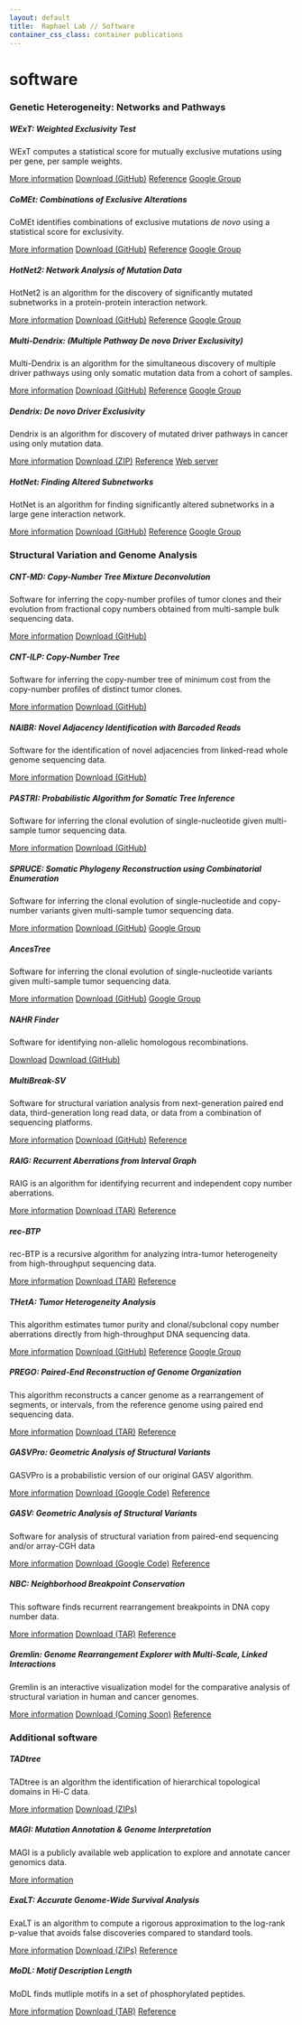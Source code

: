 ```yaml
---
layout: default
title:  Raphael Lab // Software
container_css_class: container publications
---
```


# software

### Genetic Heterogeneity: Networks and Pathways

##### WExT: Weighted Exclusivity Test
WExT computes a statistical score for mutually exclusive mutations using per gene, per sample weights.

<span class="label label-primary">
	<a href="/projects/wext">More information</a>
</span><span class="label label-danger">
	<a href="https://github.com/raphael-group/wext/releases">Download (GitHub)</a>
</span><span class="label label-success">
	<a href="/projects/wext#reference">Reference</a>
</span><span class="label label-warning">
	<a href="https://groups.google.com/forum/#!forum/dendrix">Google Group</a>
</span>

<br/>

##### CoMEt: Combinations of Exclusive Alterations
CoMEt identifies combinations of exclusive mutations <i>de novo</i> using a statistical score for exclusivity.

<span class="label label-primary">
	<a href="/projects/comet">More information</a>
</span><span class="label label-danger">
	<a href="https://github.com/raphael-group/comet/releases">Download (GitHub)</a>
</span><span class="label label-success">
	<a href="/projects/comet#reference">Reference</a>
</span><span class="label label-warning">
	<a href="https://groups.google.com/forum/#!forum/dendrix">Google Group</a>
</span>

<br/>

##### HotNet2: Network Analysis of Mutation Data
HotNet2 is an algorithm for the discovery of significantly mutated subnetworks in a protein-protein interaction network.

<span class="label label-primary">
	<a href="/projects/hotnet2">More information</a>
</span><span class="label label-danger">
	<a href="https://github.com/raphael-group/hotnet2/releases">Download (GitHub)</a>
</span><span class="label label-success">
	<a href="/projects/hotnet2#reference">Reference</a>
</span><span class="label label-warning">
	<a href="https://groups.google.com/forum/#!forum/hotnet-users">Google Group</a>
</span>

<br/>

##### Multi-Dendrix: (Multiple Pathway De novo Driver Exclusivity)
Multi-Dendrix is an algorithm for the simultaneous discovery of multiple driver pathways using only somatic mutation data from a cohort of samples.

<span class="label label-primary">
	<a href="/projects/multi-dendrix">More information</a>
</span><span class="label label-danger">
	<a href="https://github.com/raphael-group/multi-dendrix">Download (GitHub)</a>
</span><span class="label label-success">
	<a href="/projects/multi-dendrix#reference">Reference</a>
</span><span class="label label-warning">
	<a href="https://groups.google.com/forum/#!forum/dendrix">Google Group</a>
</span>

<br/>

##### Dendrix: De novo Driver Exclusivity
Dendrix is an algorithm for discovery of mutated driver pathways in cancer using only mutation data. 

<span class="label label-primary">
	<a href="/projects/dendrix">More information</a>
</span><span class="label label-danger">
	<a href="http://compbio-research.cs.brown.edu/software/Dendrix/Dendrix_v0.3.zip">Download (ZIP)</a>
</span><span class="label label-success">
	<a href="/projects/dendrix#reference">Reference</a>
</span><span class="label label-info">
	<a href="http://ccmbweb.ccv.brown.edu/dendrix/">Web server</a>
</span>

<br/>

##### HotNet: Finding Altered Subnetworks
HotNet is an algorithm for finding significantly altered subnetworks in a large gene interaction network. 

<span class="label label-primary">
	<a href="/projects/hotnet">More information</a>
</span><span class="label label-danger">
	<a href="https://github.com/raphael-group/hotnet/releases">Download (GitHub)</a>
</span>
<span class="label label-success">
	<a href="/projects/hotnet#reference">Reference</a>
</span><span class="label label-warning">
	<a href="https://groups.google.com/forum/#!forum/hotnet-users">Google Group</a>

<br/>

### Structural Variation and Genome Analysis

##### CNT-MD: Copy-Number Tree Mixture Deconvolution  #####
Software for inferring the copy-number profiles of tumor clones and their evolution from fractional copy numbers obtained from multi-sample bulk sequencing data.

<span class="label label-primary">
        <a href="/projects/cnt-md">More information</a>
	</span><span class="label label-danger">
	        <a href="https://github.com/raphael-group/CNT-MD">Download (GitHub)</a>

<br/>

##### CNT-ILP: Copy-Number Tree  #####
Software for inferring the copy-number tree of minimum cost from the copy-number profiles of distinct tumor clones.

<span class="label label-primary">
        <a href="/projects/cnt-ilp">More information</a>
	</span><span class="label label-danger">
	        <a href="https://github.com/raphael-group/CNT-ILP">Download (GitHub)</a>

<br/>

##### NAIBR: Novel Adjacency Identification with Barcoded Reads #####
Software for the identification of novel adjacencies from linked-read whole genome sequencing data.

<span class="label label-primary">
        <a href="/projects/naibr">More information</a>
	</span><span class="label label-danger">
	        <a href="https://github.com/raphael-group/NAIBR">Download (GitHub)</a>

<br/>

##### PASTRI: Probabilistic Algorithm for Somatic Tree Inference #####
Software for inferring the clonal evolution of single-nucleotide given multi-sample tumor sequencing data.

<span class="label label-primary">
	<a href="/projects/pastri">More information</a>
</span><span class="label label-danger">
	<a href="https://github.com/raphael-group/pastri">Download (GitHub)</a>

<br/>

##### SPRUCE: Somatic Phylogeny Reconstruction using Combinatorial Enumeration #####
Software for inferring the clonal evolution of single-nucleotide and copy-number variants given multi-sample tumor sequencing data.

<span class="label label-primary">
	<a href="/projects/spruce">More information</a>
</span><span class="label label-danger">
	<a href="https://github.com/raphael-group/spruce">Download (GitHub)</a>
</span><span class="label label-warning">
	<a href="https://groups.google.com/forum/#!forum/spruce">Google Group</a>

<br/>

##### AncesTree #####
Software for inferring the clonal evolution of single-nucleotide variants given multi-sample tumor sequencing data.

<span class="label label-primary">
	<a href="/projects/ancestree">More information</a>
</span><span class="label label-danger">
	<a href="https://github.com/raphael-group/AncesTree">Download (GitHub)</a>
</span><span class="label label-warning">
	<a href="https://groups.google.com/forum/#!forum/ancestree">Google Group</a>

<br/>

##### NAHR Finder #####
Software for identifying non-allelic homologous recombinations.

<span class="label label-danger">
	<a href="http://compbio-research.cs.brown.edu/software/NAHR/NAHR_finder-0.0.1.tar.gz">Download</a>
</span><span class="label label-danger">
	<a href="https://github.com/mmp3/detect-NAHR">Download (GitHub)</a>
</span>

<br/>

##### MultiBreak-SV
Software for structural variation analysis from next-generation paired end data, third-generation
long read data, or data from a combination of sequencing platforms.

<span class="label label-primary">
	<a href="/projects/multibreaksv">More information</a>
</span><span class="label label-danger">
	<a href="https://github.com/raphael-group/multibreak-sv">Download (GitHub)</a>
</span><span class="label label-success">
	<a href="/projects/multibreaksv#reference">Reference</a>
</span>

<br/>

##### RAIG: Recurrent Aberrations from Interval Graph
RAIG is an algorithm for identifying recurrent and independent copy number aberrations.

<span class="label label-primary">
	<a href="/projects/raig">More information</a>
</span><span class="label label-danger">
	<a href="http://compbio-research.cs.brown.edu/software/RAIG/RAIG_1.02.tar.gz">Download (TAR)</a>
</span><span class="label label-success">
	<a href="/projects/raig#reference">Reference</a>
</span>

<br/>


##### rec-BTP
rec-BTP is a recursive algorithm for analyzing intra-tumor heterogeneity from high-throughput sequencing data.

<span class="label label-primary">
	<a href="/projects/btp">More information</a>
</span><span class="label label-danger">
	<a href="http://compbio-research.cs.brown.edu/software/BTP/rec-btp-1.0.tar.gz">Download (TAR)</a>
</span><span class="label label-success">
	<a href="/projects/btp#reference">Reference</a>
</span>

<br/>

##### THetA: Tumor Heterogeneity Analysis
This algorithm estimates tumor purity and clonal/subclonal copy number aberrations directly from high-throughput DNA sequencing data.

<span class="label label-primary">
	<a href="/projects/theta">More information</a>
</span><span class="label label-danger">
	<a href="https://github.com/raphael-group/THetA">Download (GitHub)</a>
</span><span class="label label-success">
	<a href="/projects/theta#reference">Reference</a>
</span><span class="label label-warning">
	<a href="https://groups.google.com/forum/#!forum/theta-users">Google Group</a>
</span>

<br/>

##### PREGO: Paired-End Reconstruction of Genome Organization
This algorithm reconstructs a cancer genome as a rearrangement of segments, or intervals, from the reference genome using paired end sequencing data.

<span class="label label-primary">
	<a href="/projects/prego">More information</a>
</span><span class="label label-danger">
	<a href="http://compbio-research.cs.brown.edu/software/PREGO/PREGO_1.2.tar.gz">Download (TAR)</a>
</span><span class="label label-success">
	<a href="/projects/prego#reference">Reference</a>
</span>

<br/>

##### GASVPro: Geometric Analysis of Structural Variants
GASVPro is a probabilistic version of our original GASV algorithm.

<span class="label label-primary">
	<a href="/projects/gasv">More information</a>
</span><span class="label label-danger">
	<a href="http://code.google.com/p/gasv/">Download (Google Code)</a>
</span><span class="label label-success">
	<a href="/projects/gasv#reference">Reference</a>
</span>

<br/>

##### GASV: Geometric Analysis of Structural Variants
Software for analysis of structural variation from paired-end sequencing and/or array-CGH data

<span class="label label-primary">
	<a href="/projects/gasv">More information</a>
</span><span class="label label-danger">
	<a href="http://code.google.com/p/gasv/">Download (Google Code)</a>
</span><span class="label label-success">
	<a href="/projects/gasv#reference">Reference</a>
</span>

<br/>

##### NBC: Neighborhood Breakpoint Conservation
This software finds recurrent rearrangement breakpoints in DNA copy number data.

<span class="label label-primary">
	<a href="/projects/nbc">More information</a>
</span><span class="label label-danger">
	<a href="http://compbio-research.cs.brown.edu/software/NBC/NBCcode.tgz">Download (TAR)</a>
</span><span class="label label-success">
	<a href="/projects/nbc#reference">Reference</a>
</span>

<br/>

##### Gremlin: Genome Rearrangement Explorer with Multi-Scale, Linked Interactions
Gremlin is an interactive visualization model for the comparative analysis of structural variation in human and cancer genomes.

<span class="label label-primary">
	<a href="/projects/gremlin">More information</a>
</span><span class="label label-danger">
	<a href="/projects/gremlin#download">Download (Coming Soon)</a>
</span><span class="label label-success">
	<a href="/projects/gremlin#reference">Reference</a>
</span>

<br/>


### Additional software

##### TADtree
TADtree is an algorithm the identification of hierarchical topological domains in Hi-C data.

<span class="label label-primary">
	<a href="/projects/tadtree">More information</a>
</span><span class="label label-danger">
	<a href="/projects/tadtree#download">Download (ZIPs)</a>
</span>

<br/>

##### MAGI: Mutation Annotation & Genome Interpretation
MAGI is a publicly available web application to explore and annotate cancer genomics data.

<span class="label label-primary">
	<a href="http://magi.brown.edu">More information</a>
</span>

<br/>

##### ExaLT: Accurate Genome-Wide Survival Analysis
ExaLT is an algorithm to compute a rigorous approximation to the log-rank p-value that avoids false discoveries compared to standard tools.

<span class="label label-primary">
	<a href="/projects/survival">More information</a>
</span><span class="label label-danger">
	<a href="/projects/survival#download">Download (ZIPs)</a>
</span><span class="label label-success">
	<a href="/projects/survival#reference">Reference</a>
</span>

<br/>

##### MoDL: Motif Description Length
MoDL finds mutliple motifs in a set of phosphorylated peptides.

<span class="label label-primary">
	<a href="/projects/modl">More information</a>
</span><span class="label label-danger">
	<a href="http://compbio-research.cs.brown.edu/software/MoDL/MoDL.tar.gz">Download (TAR)</a>
</span><span class="label label-success">
	<a href="/projects/modl#reference">Reference</a>
</span>

<br/>


